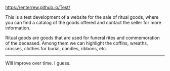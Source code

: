 https://enterrew.github.io/Test/


This is a test development of a website for the sale of ritual goods, where you can find a catalog of the goods offered and contact the seller for more information.

Ritual goods are goods that are used for funeral rites and commemoration of the deceased. Among them we can highlight the coffins, wreaths, crosses, clothes for burial, candles, ribbons, etc. 

---

Will improve over time. I guess.
